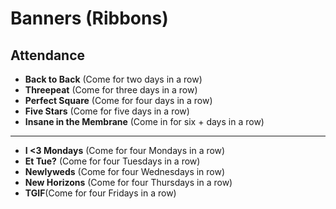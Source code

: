 # Banners (Ribbons)
## Attendance
* **Back to Back** (Come for two days in a row)
* **Threepeat** (Come for three days in a row)
* **Perfect Square** (Come for four days in a row)
* **Five Stars** (Come for five days in a row)
* **Insane in the Membrane** (Come in for six + days in a row)
* **
* **I <3 Mondays** (Come for four Mondays in a row)
* **Et Tue?** (Come for four Tuesdays in a row)
* **Newlyweds** (Come for four Wednesdays in row)
* **New Horizons** (Come for four Thursdays in a row)
* **TGIF**(Come for four Fridays in a row)
